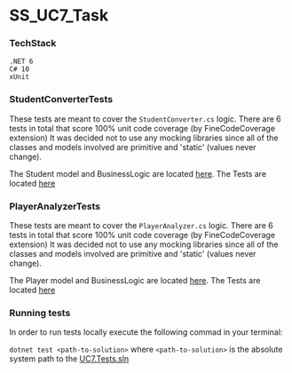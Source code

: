 # SS_UC7_Task

### TechStack
```.NET 6```<br>
```C# 10```<br>
```xUnit```<br>


### StudentConverterTests

These tests are meant to cover the ```StudentConverter.cs``` logic.
There are 6 tests in total that score 100% unit code coverage (by FineCodeCoverage extension)
It was decided not to use any mocking libraries since all of the classes and models involved are primitive and 'static' (values never change).

The Student model and BusinessLogic are located [here](UC7.Tests/UC7.BL/).
The Tests are located [here](UC7.Tests/UC7.Tests/StudentConverterTests.cs)

### PlayerAnalyzerTests

These tests are meant to cover the ```PlayerAnalyzer.cs``` logic.
There are 6 tests in total that score 100% unit code coverage (by FineCodeCoverage extension)
It was decided not to use any mocking libraries since all of the classes and models involved are primitive and 'static' (values never change).

The Player model and BusinessLogic are located [here](UC7.Tests/UC7.BL/).
The Tests are located [here](UC7.Tests/UC7.Tests/PlayerAnalyzerTests.cs)

### Running tests

In order to run tests locally execute the following commad in your terminal:

```dotnet test <path-to-solution>``` where ```<path-to-solution>``` is the absolute system path to the [UC7.Tests.sln](UC7.Tests/UC7.Tests.sln)
